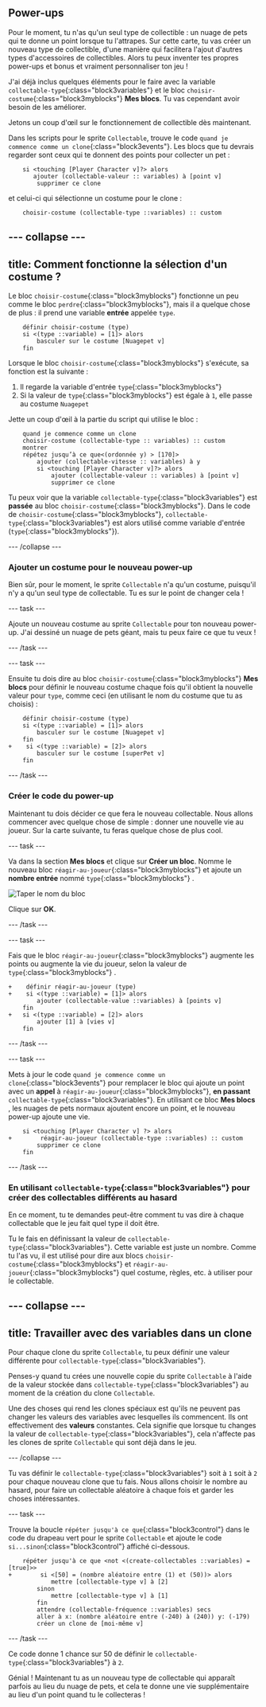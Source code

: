 ## Power-ups

Pour le moment, tu n'as qu'un seul type de collectible : un nuage de pets qui te donne un point lorsque tu l'attrapes. Sur cette carte, tu vas créer un nouveau type de collectible, d'une manière qui facilitera l'ajout d'autres types d'accessoires de collectibles. Alors tu peux inventer tes propres power-ups et bonus et vraiment personnaliser ton jeu !

J'ai déjà inclus quelques éléments pour le faire avec la variable `collectable-type`{:class="block3variables"} et le bloc `choisir-costume`{:class="block3myblocks"} **Mes blocs**. Tu vas cependant avoir besoin de les améliorer.

Jetons un coup d'œil sur le fonctionnement de collectible dès maintenant.

Dans les scripts pour le sprite `Collectable`, trouve le code `quand je commence comme un clone`{:class="block3events"}. Les blocs que tu devrais regarder sont ceux qui te donnent des points pour collecter un pet :

```blocks3
    si <touching [Player Character v]?> alors
       ajouter (collectable-valeur :: variables) à [point v]
        supprimer ce clone
```

et celui-ci qui sélectionne un costume pour le clone :

```blocks3
    choisir-costume (collectable-type ::variables) :: custom
```

--- collapse ---
---
title: Comment fonctionne la sélection d'un costume ?
---

Le bloc `choisir-costume`{:class="block3myblocks"} fonctionne un peu comme le bloc `perdre`{:class="block3myblocks"}, mais il a quelque chose de plus : il prend une variable **entrée** appelée `type`.

```blocks3
    définir choisir-costume (type)
    si <(type ::variable) = [1]> alors
        basculer sur le costume [Nuagepet v]
    fin
```

Lorsque le bloc `choisir-costume`{:class="block3myblocks"} s'exécute, sa fonction est la suivante :

 1. Il regarde la variable d'entrée `type`{:class="block3myblocks"}
 1. Si la valeur de `type`{:class="block3myblocks"} est égale à `1`, elle passe au costume `Nuagepet`

Jette un coup d'œil à la partie du script qui utilise le bloc :

```blocks3
    quand je commence comme un clone
    choisir-costume (collectable-type :: variables) :: custom
    montrer
    répétez jusqu’à ce que<(ordonnée y) > [170]>
        ajouter (collectable-vitesse :: variables) à y
        si <touching [Player Character v]?> alors
            ajouter (collectable-valeur :: variables) à [point v]
            supprimer ce clone
```

Tu peux voir que la variable `collectable-type`{:class="block3variables"} est **passée** au bloc `choisir-costume`{:class="block3myblocks"}. Dans le code de `choisir-costume`{:class="block3myblocks"}, `collectable-type`{:class="block3variables"} est alors utilisé comme variable d'entrée (`type`{:class="block3myblocks"}).

--- /collapse ---

### Ajouter un costume pour le nouveau power-up

Bien sûr, pour le moment, le sprite `Collectable` n'a qu'un costume, puisqu'il n'y a qu'un seul type de collectable. Tu es sur le point de changer cela !

--- task ---

Ajoute un nouveau costume au sprite `Collectable` pour ton nouveau power-up. J'ai dessiné un nuage de pets géant, mais tu peux faire ce que tu veux !

--- /task ---

--- task ---

Ensuite tu dois dire au bloc `choisir-costume`{:class="block3myblocks"} **Mes blocs** pour définir le nouveau costume chaque fois qu'il obtient la nouvelle valeur pour `type`, comme ceci (en utilisant le nom du costume que tu as choisis) :

```blocks3
    définir choisir-costume (type)
    si <(type ::variable) = [1]> alors
        basculer sur le costume [Nuagepet v]
    fin
+    si <(type ::variable) = [2]> alors
        basculer sur le costume [superPet v]
    fin
```

--- /task ---

### Créer le code du power-up

Maintenant tu dois décider ce que fera le nouveau collectable. Nous allons commencer avec quelque chose de simple : donner une nouvelle vie au joueur. Sur la carte suivante, tu feras quelque chose de plus cool.

--- task ---

Va dans la section **Mes blocs** et clique sur **Créer un bloc**. Nomme le nouveau bloc `réagir-au-joueur`{:class="block3myblocks"} et ajoute un **nombre entrée** nommé `type`{:class="block3myblocks"} .

![Taper le nom du bloc](images/powerupMakeName.png)

Clique sur **OK**.

--- /task ---

--- task ---

Fais que le bloc `réagir-au-joueur`{:class="block3myblocks"} augmente les points ou augmente la vie du joueur, selon la valeur de `type`{:class="block3myblocks"} .

```blocks3
+    définir réagir-au-joueur (type)
+    si <(type ::variable) = [1]> alors
        ajouter (collectable-value ::variables) à [points v]
    fin
+   si <(type ::variable) = [2]> alors
        ajouter [1] à [vies v]
    fin
```

--- /task ---

--- task ---

Mets à jour le code `quand je commence comme un clone`{:class="block3events"} pour remplacer le bloc qui ajoute un point avec un **appel** à `réagir-au-joueur`{:class="block3myblocks"}, **en passant** `collectable-type`{:class="block3variables"}. En utilisant ce bloc **Mes blocs** , les nuages de pets normaux ajoutent encore un point, et le nouveau power-up ajoute une vie.

```blocks3
    si <touching [Player Character v] ?> alors
+        réagir-au-joueur (collectable-type ::variables) :: custom
        supprimer ce clone
    fin
```

--- /task ---

### En utilisant `collectable-type`{:class="block3variables"} pour créer des collectables différents au hasard

En ce moment, tu te demandes peut-être comment tu vas dire à chaque collectable que le jeu fait quel type il doit être.

Tu le fais en définissant la valeur de `collectable-type`{:class="block3variables"}. Cette variable est juste un nombre. Comme tu l'as vu, il est utilisé pour dire aux blocs `choisir-costume`{:class="block3myblocks"} et `réagir-au-joueur`{:class="block3myblocks"} quel costume, règles, etc. à utiliser pour le collectable.

--- collapse ---
---
title: Travailler avec des variables dans un clone
---

Pour chaque clone du sprite `Collectable`, tu peux définir une valeur différente pour `collectable-type`{:class="block3variables"}.

Penses-y quand tu crées une nouvelle copie du sprite `Collectable` à l'aide de la valeur stockée dans `collectable-type`{:class="block3variables"} au moment de la création du clone `Collectable`.

Une des choses qui rend les clones spéciaux est qu'ils ne peuvent pas changer les valeurs des variables avec lesquelles ils commencent. Ils ont effectivement des **valeurs** constantes. Cela signifie que lorsque tu changes la valeur de `collectable-type`{:class="block3variables"}, cela n'affecte pas les clones de sprite `Collectable` qui sont déjà dans le jeu.

--- /collapse ---

Tu vas définir le `collectable-type`{:class="block3variables"} soit à `1` soit à `2` pour chaque nouveau clone que tu fais. Nous allons choisir le nombre au hasard, pour faire un collectable aléatoire à chaque fois et garder les choses intéressantes.

--- task ---

Trouve la boucle `répéter jusqu'à ce que`{:class="block3control"} dans le code du drapeau vert pour le sprite `Collectable` et ajoute le code `si...sinon`{:class="block3control"} affiché ci-dessous.

```blocks3
    répéter jusqu'à ce que <not <(create-collectables ::variables) = [true]>>
+        si <[50] = (nombre aléatoire entre (1) et (50))> alors
            mettre [collectable-type v] à [2]
        sinon
            mettre [collectable-type v] à [1]
        fin
        attendre (collectable-fréquence ::variables) secs
        aller à x: (nombre aléatoire entre (-240) à (240)) y: (-179)
        créer un clone de [moi-même v]
```

--- /task ---

Ce code donne 1 chance sur 50 de définir le `collectable-type`{:class="block3variables"} à `2`.

Génial ! Maintenant tu as un nouveau type de collectable qui apparaît parfois au lieu du nuage de pets, et cela te donne une vie supplémentaire au lieu d'un point quand tu le collecteras !
